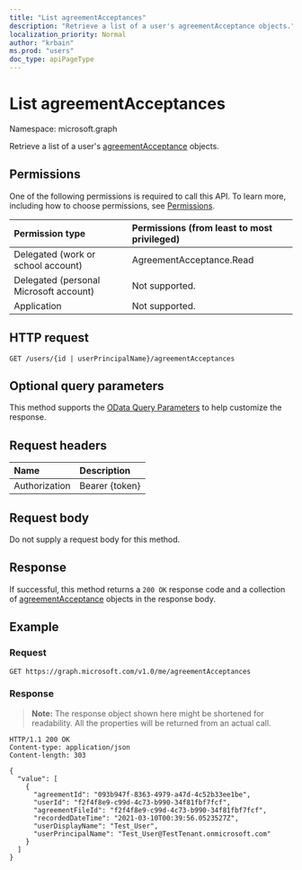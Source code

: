 ```yaml
---
title: "List agreementAcceptances"
description: "Retrieve a list of a user's agreementAcceptance objects."
localization_priority: Normal
author: "krbain"
ms.prod: "users"
doc_type: apiPageType
---
```


# List agreementAcceptances

Namespace: microsoft.graph

Retrieve a list of a user's [agreementAcceptance](../resources/agreementacceptance.md) objects.
## Permissions
One of the following permissions is required to call this API. To learn more, including how to choose permissions, see [Permissions](/graph/permissions-reference).

|Permission type                        | Permissions (from least to most privileged)              |
|:--------------------------------------|:---------------------------------------------------------|
|Delegated (work or school account)     | AgreementAcceptance.Read |
|Delegated (personal Microsoft account) | Not supported. |
|Application                            | Not supported. |

## HTTP request
<!-- { "blockType": "ignored" } -->
```http
GET /users/{id | userPrincipalName}/agreementAcceptances
```

## Optional query parameters
This method supports the [OData Query Parameters](/graph/query-parameters) to help customize the response.

## Request headers
| Name      |Description|
|:----------|:----------|
| Authorization | Bearer {token} |

## Request body
Do not supply a request body for this method.
## Response
If successful, this method returns a `200 OK` response code and a collection of [agreementAcceptance](../resources/agreementacceptance.md) objects in the response body.
## Example
### Request

<!-- {
  "blockType": "request",
  "name": "get_agreementacceptances"
}-->
```msgraph-interactive
GET https://graph.microsoft.com/v1.0/me/agreementAcceptances
```

### Response
>**Note:** The response object shown here might be shortened for readability. All the properties will be returned from an actual call.

<!-- {
  "blockType": "response",
  "truncated": true,
  "@odata.type": "microsoft.graph.agreementAcceptance",
  "isCollection": true
} -->
```http
HTTP/1.1 200 OK
Content-type: application/json
Content-length: 303

{
  "value": [
    {
      "agreementId": "093b947f-8363-4979-a47d-4c52b33ee1be",
      "userId": "f2f4f8e9-c99d-4c73-b990-34f81fbf7fcf",
      "agreementFileId": "f2f4f8e9-c99d-4c73-b990-34f81fbf7fcf",
      "recordedDateTime": "2021-03-10T00:39:56.0523527Z",
      "userDisplayName": "Test_User",
      "userPrincipalName": "Test_User@TestTenant.onmicrosoft.com"
    }
  ]
}
```

<!-- uuid: 8fcb5dbc-d5aa-4681-8e31-b001d5168d79
2015-10-25 14:57:30 UTC -->
<!--
{
  "type": "#page.annotation",
  "description": "List agreementAcceptances",
  "keywords": "",
  "section": "documentation",
  "tocPath": "",
  "suppressions": [
  ]
}
-->
